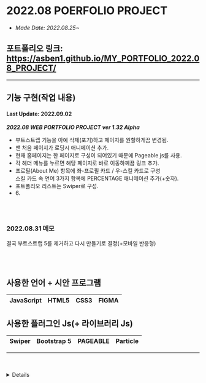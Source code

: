  # 2022.08 POERFOLIO PROJECT
  - <i>Made Date: 2022.08.25~</i>

  ## 포트폴리오 링크: https://asben1.github.io/MY_PORTFOLIO_2022.08_PROJECT/

  -----------------
  ## 기능 구현(작업 내용)
  #### Last Update: 2022.09.02
  <p><b><i>2022.08 WEB PORTFOLIO PROJECT ver 1.32 Alpha</i></b></p>
  <ul>
    <li>
      부트스트랩 기능을 아예 삭제(포기)하고 페이지를 원할하게끔 변경됨.
    </li>
    <li>
      맨 처음 페이지가 로딩시 애니메이션 추가.
    </li>
    <li>
      현재 홈페이지는 한 페이지로 구성이 되어있기 때문에 Pageable js를 사용.
    </li>
    <li>
      각 헤더 메뉴를 누르면 해당 페이지로 바로 이동하꼐끔 링크 추가.
    </li>
    <li>
      프로필(About Me) 항목에 좌-프로필 카드 / 우-스킬 카드로 구성<br>
      스킬 카드 속 언어 3가지 항목에 PERCENTAGE 애니메이션 추가(+숫자).
    </li>
    <li>
      포트폴리오 리스트는 Swiper로 구성.
    </li>
    <li>
      6.
    </li>
  </ul>
  <br>
  <br>

  ### 2022.08.31 메모
  <p>결국 부트스트랩 5를 제거하고 다시 만들기로 결정(+모바일 반응형) </p>
  <br>
  <br>


  ## 사용한 언어 + 시안 프로그램
  |JavaScript|HTML5|CSS3|FIGMA|
  |---|---|---|---|

  ## 사용한 플러그인 Js(+ 라이브러리 Js)
  |Swiper|Bootstrap 5|PAGEABLE|Particle|
  |---|---|---|---|

  ------------------------------------------------------------
  <br>
  <br>
  <details>

    <summary> 임시 메모 보기 </summary>

    1. 반응형으로 만들어야 한다.(PC <-> Mobile)
      2. 부트스트랩 5를 활용해야 한다. (활용법 제대로 이해해아 한다.)
      <br>
      <br>
      (임시 메모 문제점)
      - A. particle과 pageable은 공생할 수가 없다 (id로만 써야 하는 상황)<br>
      [충돌인지는 모르겠지만 particle과 함께 쓰면 particle 에픽트가 아예<br> pageable 뒤로 가거나 없어지는 문제가 발생했다.]<br>
      -> 둘 중 하나를 포기해야 한다.<br>
      => 해결함... + fixed -> div id="particles-js"를<br>
      메인 컨테이너 위에다 잡고 써야한다.<br>
      <br>
      프로필 컨테이너 안 프로필 카드가 브라우저 크기를 줄이면 오른쪽으로 가는 현상이 발생함
      <br>
      - B. 부트스트랩 안쓰고 할지 아님 계속 이어서 써야할지 고민이 된다.<br>
      내가 원하는 모양이 안나오는 것(모양)은 물론 자꾸 뭔가 결과물이 꼬여서 나온다.<br>
      <br>
      - C. 부트스트랩 안에 AOS 애니메이션 적용이 안된다.<br>
      << 대안: 1. 스킬>>
        <br>
        <br>
        ### 2022.09.02 메모
        <p>현재 여러 문제가 발생하여 처음부터 다시 만들기로 결정</p>
        <p>만드는 순서: 페이지어블 -> AOS -> 로딩 -> 파티클</p>
        <br>
        <br>
        <br>
        <br>
        <br>
        <br>
        <br>
        개인 메모:<br>
        - 처음부터 포폴 홈페이지를 만들었어야 했는데<br>
        개인 작품부터 만들려고 했던게 너무 <b>경솔했던</b> 것이다.<br>
        현재 1.0 버전은 전체 틀을 잡고 어떤 방식으로 돌아갈지 구성한 것이고,<br>
        모바일 크기가 잘 작동 되게끔 재구성 할 계획.<br>
        (현재 내가 부트스트랩으로 구성한 페이지가 좀 문제가 많이 발생했다.)<br>
        "문제가 생각보다 훨씬 심할 경우엔 아예 싹다 갈아 엎는 방법밖에는 없을거 같은 느낌이 든다..."
        <br>
        "추후에 버튼 스타일(+크기) 전부 변경" & 모바일 메뉴 버튼 스타일 추가 해야한다.(+애니메이션)
        <br>
        <br>
        <br>
        <br>
        <br>
